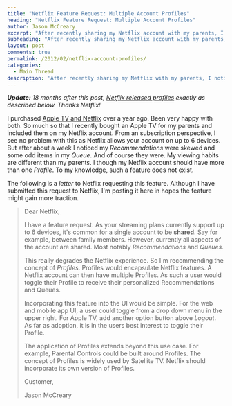 ```yaml
---
title: "Netflix Feature Request: Multiple Account Profiles"
heading: "Netflix Feature Request: Multiple Account Profiles"
author: Jason McCreary
excerpt: "After recently sharing my Netflix account with my parents, I noticed a missing feature I believe is common in shared systems: User Profiles. This post is a letter to Netflix requesting this feature."
subheading: "After recently sharing my Netflix account with my parents, I noticed a missing feature I believe is common in shared systems: User Profiles. This post is a letter to Netflix requesting this feature."
layout: post
comments: true
permalink: /2012/02/netflix-account-profiles/
categories:
  - Main Thread
description: 'After recently sharing my Netflix with my parents, I noticed a missing feature I believe is common: User Profiles.'
---
```

***Update:** 18 months after this post, [Netflix released profiles](http://blog.netflix.com/2013/08/make-netflix-your-own-with-profiles.html) exactly as described below. Thanks Netflix!*

I purchased [Apple TV and Netflix][1] over a year ago. Been very happy with both. So much so that I recently bought an Apple TV for my parents and included them on my Netflix account. From an subscription perspective, I see no problem with this as Netflix allows your account on up to 6 devices. But after about a week I noticed my *Recommendations* were skewed and some odd items in my *Queue*. And of course they were. My viewing habits are different than my parents. I though my Netflix account should have more than one *Profile*. To my knowledge, such a feature does not exist.

The following is a *letter* to Netflix requesting this feature. Although I have submitted this request to Netflix, I'm posting it here in hopes the feature might gain more traction.

> Dear Netflix,
> 
> I have a feature request. As your streaming plans currently support up to 6 devices, it's common for a single account to be **shared**. Say for example, between family members. However, currently all aspects of the account are shared. Most notably *Recommendations* and *Queues*.
> 
> This really degrades the Netflix experience. So I'm recommending the concept of *Profiles*. Profiles would encapsulate Netflix features. A Netflix account can then have multiple Profiles. As such a user would toggle their Profile to receive their personalized Recommendations and Queues.
> 
> Incorporating this feature into the UI would be simple. For the web and mobile app UI, a user could toggle from a drop down menu in the upper right. For Apple TV, add another option button above *Logout*. As far as adoption, it is in the users best interest to toggle their Profile.
> 
> The application of Profiles extends beyond this use case. For example, Parental Controls could be built around Profiles. The concept of Profiles is widely used by Satellite TV. Netflix should incorporate its own version of Profiles.
> 
> Customer,
> 
> Jason McCreary

 [1]: http://jason.pureconcepts.net/2010/11/apple_tv_with_netflix/ "A Week with Apple TV and Netflix"
